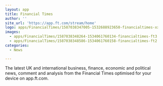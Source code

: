 ```yaml
---
layout: app
title: Financial Times
author: ''
site_url: 'https://app.ft.com/stream/home'
logo: apps/FinancialTimes/1587038347005-1532688923650-financialtimes-xxhdpi.png
images:
  - apps/FinancialTimes/1587038348264-1534061760134-financialtimes-ft3.png
  - apps/FinancialTimes/1587038348586-1534061760158-financialtimes-ft2.png
categories:
  - News

---
```

The latest UK and international business, finance, economic and political news, comment and analysis from the Financial Times optimised for your device on app.ft.com.
